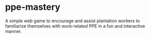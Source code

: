 # ppe-mastery
A simple web game to encourage and assist plantation workers to familiarize themselves with work-related PPE in a fun and interactive manner.
